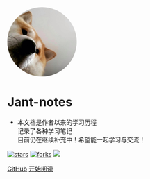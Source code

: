 <img width="160px" style="border-radius: 50%" bor src="style/ddab78.jpeg">

# **Jant-notes**

- 本文档是作者以来的学习历程<br>记录了各种学习笔记<br>目前仍在继续补充中！希望能一起学习与交流！

[![stars](https://badgen.net/github/stars/7550547/docsifydemo?color=4ab8a1)](https://github.com/7550547/docsifydemo)
[![forks](https://badgen.net/github/forks/7550547/docsifydemo?color=4ab8a1)](https://github.com/7550547/docsifydemo)
![](https://img.shields.io/badge/%E6%91%B8%E9%B1%BC-%E7%A8%8B%E5%BA%8F%E5%91%98-green)

[GitHub](https://github.com/7550547/docsifydemo)
[开始阅读](?id=中文文档)

